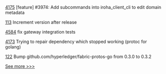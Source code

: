 
[4175](https://github.com/hyperledger/iroha/pull/4175) [feature] #3974: Add subcommands into iroha_client_cli to edit domain metadata

[113](https://github.com/hyperledger-labs/hlf-connector/pull/113) Increment version after release

[4584](https://github.com/hyperledger/fabric/pull/4584) fix gateway integration tests

[4173](https://github.com/hyperledger/iroha/pull/4173) Trying to repair dependency which stopped working (protoc for golang)

[122](https://github.com/hyperledger/fabric-contract-api-go/pull/122) Bump github.com/hyperledger/fabric-protos-go from 0.3.0 to 0.3.2


[See more >>>](https://start-here.hyperledger.org/pull-requests)
